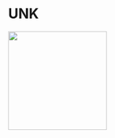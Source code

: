 # UNK

<p><a href="https://heroku.com/deploy?template=https://github.com/Alone45-45/UNK"><img src="https://img.shields.io/badge/-%F0%9D%98%BF%F0%9D%99%80%F0%9D%99%8B%F0%9D%99%87%F0%9D%99%8A%F0%9D%99%94%20%F0%9D%99%8F%F0%9D%99%8A%20%F0%9D%99%83%F0%9D%99%80%F0%9D%99%8D%F0%9D%99%8A%F0%9D%99%86%F0%9D%99%90-blue?style=for-the-badge&logo=heroku" width="200""/></a></p>
